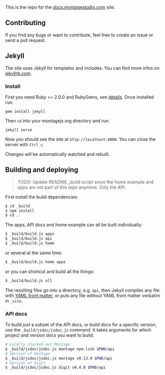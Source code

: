 This is the repo for the [docs.montagestudio.com](http://docs.montagestudio.com) site.

## Contributing
If you find any bugs or want to contribute, feel free to create an issue or send a pull request.

## Jekyll
The site uses Jekyll for templates and includes. You can find more infos on [jekyllrb.com](http://jekyllrb.com/).

### Install
First you need Ruby >= 2.0.0 and RubyGems, see [details](http://jekyllrb.com/docs/installation/). Once installed run:

    gem install jekyll

Then `cd` into your montagejs.org directory and run:

    jekyll serve

Now you should see the site at `http://localhost:4000`. You can close the server with `Ctrl c`.

Changes will be automatically watched and rebuilt.

## Building and deploying

> TODO: Update README _build script since the home example and apps are not part of this repo anymore. Only the API.

First install the build dependencies:

```bash
$ cd _build
$ npm install
$ cd ..
```

The apps, API docs and home example can all be built individually:

```bash
$ _build/build.js apps
$ _build/build.js api
$ _build/build.js home
```

or several at the same time:

```bash
$ _build/build.js home apps
```

or you can shortcut and build all the things:

```bash
$ _build/build.js all
```

The resulting files go into a directory, e.g. `api`, then Jekyll compiles any file with [YAML front matter](http://jekyllrb.com/docs/frontmatter/), or puts any file without YAML front matter verbatim in `_site`.

### API docs

To build *just* a subset of the API docs, or build docs for a specific version, use the `_build/jsdoc/jsdoc.js` command. It takes arguments for which project and version docs you want to build.

```bash
# Locally checked out Montage
$ _build/jsdoc/jsdoc.js montage npm-link $PWD/api
# Version of Montage
$ _build/jsdoc/jsdoc.js montage v0.13.9 $PWD/api
# Version of Digit
$ _build/jsdoc/jsdoc.js digit v0.4.0 $PWD/api
```
